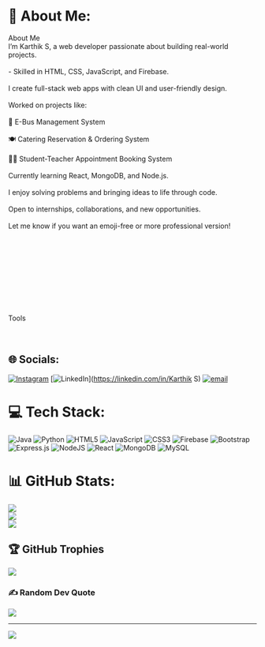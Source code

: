 # 💫 About Me:
About Me<br>I’m Karthik S, a web developer passionate about building real-world projects.<br><br>- Skilled in HTML, CSS, JavaScript, and Firebase.<br><br>I create full-stack web apps with clean UI and user-friendly design.<br><br>Worked on projects like:<br><br>🚌 E-Bus Management System<br><br>🍽️ Catering Reservation & Ordering System<br><br>👨‍🏫 Student-Teacher Appointment Booking System<br><br>Currently learning React, MongoDB, and Node.js.<br><br>I enjoy solving problems and bringing ideas to life through code.<br><br>Open to internships, collaborations, and new opportunities.<br><br>Let me know if you want an emoji-free or more professional version!<br><br><br><br><br><br><br><br><br><br><br>Tools<br><br><br>


## 🌐 Socials:
[![Instagram](https://img.shields.io/badge/Instagram-%23E4405F.svg?logo=Instagram&logoColor=white)](https://instagram.com/ka_r_thik_ria) [![LinkedIn](https://img.shields.io/badge/LinkedIn-%230077B5.svg?logo=linkedin&logoColor=white)](https://linkedin.com/in/Karthik S) [![email](https://img.shields.io/badge/Email-D14836?logo=gmail&logoColor=white)](mailto:s.karthikria@gmail.com) 

# 💻 Tech Stack:
![Java](https://img.shields.io/badge/java-%23ED8B00.svg?style=for-the-badge&logo=openjdk&logoColor=white) ![Python](https://img.shields.io/badge/python-3670A0?style=for-the-badge&logo=python&logoColor=ffdd54) ![HTML5](https://img.shields.io/badge/html5-%23E34F26.svg?style=for-the-badge&logo=html5&logoColor=white) ![JavaScript](https://img.shields.io/badge/javascript-%23323330.svg?style=for-the-badge&logo=javascript&logoColor=%23F7DF1E) ![CSS3](https://img.shields.io/badge/css3-%231572B6.svg?style=for-the-badge&logo=css3&logoColor=white) ![Firebase](https://img.shields.io/badge/firebase-%23039BE5.svg?style=for-the-badge&logo=firebase) ![Bootstrap](https://img.shields.io/badge/bootstrap-%238511FA.svg?style=for-the-badge&logo=bootstrap&logoColor=white) ![Express.js](https://img.shields.io/badge/express.js-%23404d59.svg?style=for-the-badge&logo=express&logoColor=%2361DAFB) ![NodeJS](https://img.shields.io/badge/node.js-6DA55F?style=for-the-badge&logo=node.js&logoColor=white) ![React](https://img.shields.io/badge/react-%2320232a.svg?style=for-the-badge&logo=react&logoColor=%2361DAFB) ![MongoDB](https://img.shields.io/badge/MongoDB-%234ea94b.svg?style=for-the-badge&logo=mongodb&logoColor=white) ![MySQL](https://img.shields.io/badge/mysql-4479A1.svg?style=for-the-badge&logo=mysql&logoColor=white)
# 📊 GitHub Stats:
![](https://github-readme-stats.vercel.app/api?username=Karthikria&theme=midnight-purple&hide_border=false&include_all_commits=false&count_private=false)<br/>
![](https://nirzak-streak-stats.vercel.app/?user=Karthikria&theme=midnight-purple&hide_border=false)<br/>
![](https://github-readme-stats.vercel.app/api/top-langs/?username=Karthikria&theme=midnight-purple&hide_border=false&include_all_commits=false&count_private=false&layout=compact)

## 🏆 GitHub Trophies
![](https://github-profile-trophy.vercel.app/?username=Karthikria&theme=midnight-purple&no-frame=false&no-bg=true&margin-w=4)

### ✍️ Random Dev Quote
![](https://quotes-github-readme.vercel.app/api?type=horizontal&theme=radical)

---
[![](https://visitcount.itsvg.in/api?id=Karthikria&icon=5&color=4)](https://visitcount.itsvg.in)

<!-- Proudly created with GPRM ( https://gprm.itsvg.in ) -->
